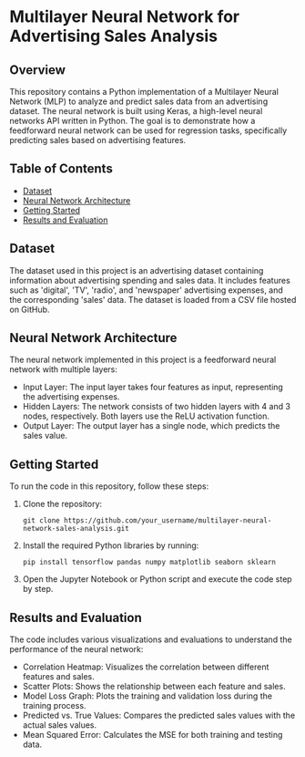 # Multilayer Neural Network for Advertising Sales Analysis

## Overview

This repository contains a Python implementation of a Multilayer Neural Network (MLP) to analyze and predict sales data
from an advertising dataset. The neural network is built using Keras, a high-level neural networks API written in
Python. The goal is to demonstrate how a feedforward neural network can be used for regression tasks, specifically
predicting sales based on advertising features.

## Table of Contents

- [Dataset](#dataset)
- [Neural Network Architecture](#neural-network-architecture)
- [Getting Started](#getting-started)
- [Results and Evaluation](#results-and-evaluation)

## Dataset

The dataset used in this project is an advertising dataset containing information about advertising spending and sales
data. It includes features such as 'digital', 'TV', 'radio', and 'newspaper' advertising expenses, and the
corresponding 'sales' data. The dataset is loaded from a CSV file hosted on GitHub.

## Neural Network Architecture

The neural network implemented in this project is a feedforward neural network with multiple layers:

- Input Layer: The input layer takes four features as input, representing the advertising expenses.
- Hidden Layers: The network consists of two hidden layers with 4 and 3 nodes, respectively. Both layers use the ReLU
  activation function.
- Output Layer: The output layer has a single node, which predicts the sales value.

## Getting Started

To run the code in this repository, follow these steps:

1. Clone the repository:
   ```
   git clone https://github.com/your_username/multilayer-neural-network-sales-analysis.git
   ```
2. Install the required Python libraries by running:
   ```
   pip install tensorflow pandas numpy matplotlib seaborn sklearn
   ```
3. Open the Jupyter Notebook or Python script and execute the code step by step.

## Results and Evaluation

The code includes various visualizations and evaluations to understand the performance of the neural network:

- Correlation Heatmap: Visualizes the correlation between different features and sales.
- Scatter Plots: Shows the relationship between each feature and sales.
- Model Loss Graph: Plots the training and validation loss during the training process.
- Predicted vs. True Values: Compares the predicted sales values with the actual sales values.
- Mean Squared Error: Calculates the MSE for both training and testing data.
